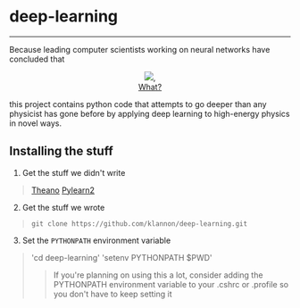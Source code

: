 deep-learning
=============
- - -
Because leading computer scientists working on neural networks have concluded that
<figure style="align: left; text-align:center;">
    <img src="http://i3.kym-cdn.com/photos/images/original/000/531/557/a88.jpg">,
    <figcaption><a href="http://knowyourmeme.com/memes/we-need-to-go-deeper">What?</a></figcaption>
</figure>

this project contains python code that attempts to go deeper than any physicist has gone before by applying deep learning to high-energy physics in novel ways.


Installing the stuff
--------------------
1. Get the stuff we didn't write
> [Theano](http://deeplearning.net/software/theano/)
> [Pylearn2](http://deeplearning.net/software/pylearn2/)
2. Get the stuff we wrote
> `git clone https://github.com/klannon/deep-learning.git`
3. Set the `PYTHONPATH` environment variable
> 'cd deep-learning'
> 'setenv PYTHONPATH $PWD'
>> If you're planning on using this a lot, consider adding the PYTHONPATH environment variable to your .cshrc or .profile so you don't have to keep setting it